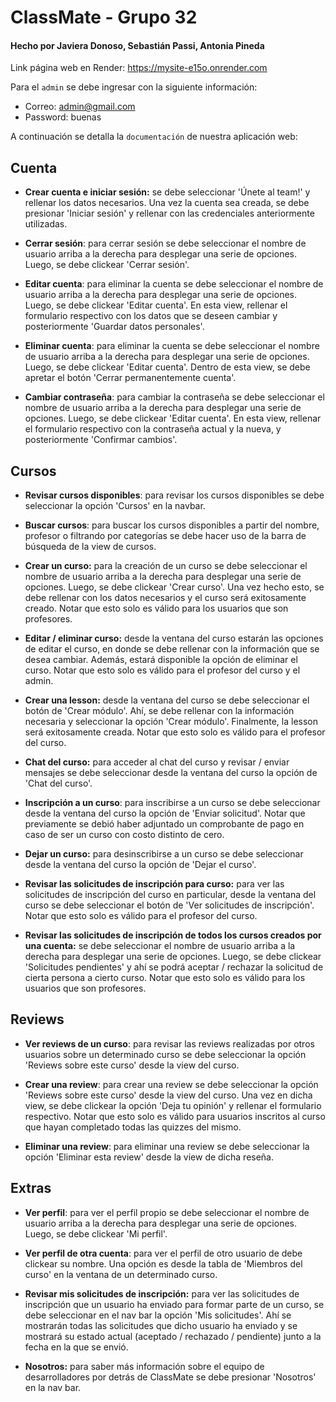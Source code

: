 # ClassMate - Grupo 32
#### Hecho por Javiera Donoso, Sebastián Passi, Antonia Pineda

Link página web en Render: https://mysite-e15o.onrender.com

Para el ```admin``` se debe ingresar con la siguiente información: 

- Correo: admin@gmail.com
- Password: buenas

A continuación se detalla la ```documentación``` de nuestra aplicación web:

## Cuenta
- **Crear cuenta e iniciar sesión:** se debe seleccionar 'Únete al team!' y rellenar los datos necesarios. Una vez la cuenta sea creada, se debe presionar 'Iniciar sesión' y rellenar con las credenciales anteriormente utilizadas.

- **Cerrar sesión**: para cerrar sesión se debe seleccionar el nombre de usuario arriba a la derecha para desplegar una serie de opciones. Luego, se debe clickear 'Cerrar sesión'.

- **Editar cuenta**: para eliminar la cuenta se debe seleccionar el nombre de usuario arriba a la derecha para desplegar una serie de opciones. Luego, se debe clickear 'Editar cuenta'. En esta view, rellenar el formulario respectivo con los datos que se deseen cambiar y posteriormente 'Guardar datos personales'.

- **Eliminar cuenta**: para eliminar la cuenta se debe seleccionar el nombre de usuario arriba a la derecha para desplegar una serie de opciones. Luego, se debe clickear 'Editar cuenta'. Dentro de esta view, se debe apretar el botón 'Cerrar permanentemente cuenta'.

- **Cambiar contraseña**: para cambiar la contraseña se debe seleccionar el nombre de usuario arriba a la derecha para desplegar una serie de opciones. Luego, se debe clickear 'Editar cuenta'. En esta view, rellenar el formulario respectivo con la contraseña actual y la nueva, y posteriormente 'Confirmar cambios'.

## Cursos
- **Revisar cursos disponibles**: para revisar los cursos disponibles se debe seleccionar la opción 'Cursos' en la navbar.

- **Buscar cursos**: para buscar los cursos disponibles a partir del nombre, profesor o filtrando por categorías se debe hacer uso de la barra de búsqueda de la view de cursos.

- **Crear un curso:** para la creación de un curso se debe seleccionar el nombre de usuario arriba a la derecha para desplegar una serie de opciones. Luego, se debe clickear 'Crear curso'. Una vez hecho esto, se debe rellenar con los datos necesarios y el curso será exitosamente creado. Notar que esto solo es válido para los usuarios que son profesores.

- **Editar / eliminar curso:** desde la ventana del curso estarán las opciones de editar el curso, en donde se debe rellenar con la información que se desea cambiar. Además, estará disponible la opción de eliminar el curso. Notar que esto solo es válido para el profesor del curso y el admin.

- **Crear una lesson:** desde la ventana del curso se debe seleccionar el botón de 'Crear módulo'. Ahí, se debe rellenar con la información necesaria y seleccionar la opción 'Crear módulo'. Finalmente, la lesson será exitosamente creada. Notar que esto solo es válido para el profesor del curso.

- **Chat del curso:** para acceder al chat del curso y revisar / enviar mensajes se debe seleccionar desde la ventana del curso la opción de 'Chat del curso'.

- **Inscripción a un curso**: para inscribirse a un curso se debe seleccionar desde la ventana del curso la opción de 'Enviar solicitud'. Notar que previamente se debió haber adjuntado un comprobante de pago en caso de ser un curso con costo distinto de cero.

- **Dejar un curso:** para desinscribirse a un curso se debe seleccionar desde la ventana del curso la opción de 'Dejar el curso'.

- **Revisar las solicitudes de inscripción para curso:** para ver las solicitudes de inscripción del curso en particular, desde la ventana del curso se debe seleccionar el botón de 'Ver solicitudes de inscripción'. Notar que esto solo es válido para el profesor del curso.

- **Revisar las solicitudes de inscripción de todos los cursos creados por una cuenta:** se debe seleccionar el nombre de usuario arriba a la derecha para desplegar una serie de opciones. Luego, se debe clickear 'Solicitudes pendientes' y ahí se podrá aceptar / rechazar la solicitud de cierta persona a cierto curso. Notar que esto solo es válido para los usuarios que son profesores.

## Reviews

- **Ver reviews de un curso**: para revisar las reviews realizadas por otros usuarios sobre un determinado curso se debe seleccionar la opción 'Reviews sobre este curso' desde la view del curso.

- **Crear una review**: para crear una review se debe seleccionar la opción 'Reviews sobre este curso' desde la view del curso. Una vez en dicha view, se debe clickear la opción 'Deja tu opinión' y rellenar el formulario respectivo. Notar que esto solo es válido para usuarios inscritos al curso que hayan completado todas las quizzes del mismo.

- **Eliminar una review**: para eliminar una review se debe seleccionar la opción 'Eliminar esta review' desde la view de dicha reseña.

## Extras
- **Ver perfil**: para ver el perfil propio se debe seleccionar el nombre de usuario arriba a la derecha para desplegar una serie de opciones. Luego, se debe clickear 'Mi perfil'.

- **Ver perfil de otra cuenta**: para ver el perfil de otro usuario de debe clickear su nombre. Una opción es desde la tabla de 'Miembros del curso' en la ventana de un determinado curso.

- **Revisar mis solicitudes de inscripción:** para ver las solicitudes de inscripción que un usuario ha enviado para formar parte de un curso, se debe seleccionar en el nav bar la opción 'Mis solicitudes'. Ahí se mostrarán todas las solicitudes que dicho usuario ha enviado y se mostrará su estado actual (aceptado / rechazado / pendiente) junto a la fecha en la que se envió.

- **Nosotros:** para saber más información sobre el equipo de desarrolladores por detrás de ClassMate se debe presionar 'Nosotros' en la nav bar.
